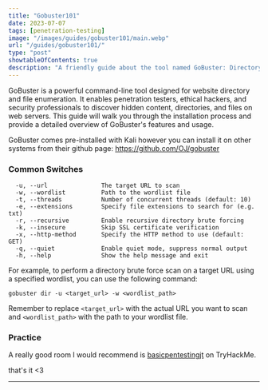```yaml
---
title: "Gobuster101"
date: 2023-07-07
tags: [penetration-testing]
image: "/images/guides/gobuster101/main.webp"
url: "/guides/gobuster101/"
type: "post"
showtableOfContents: true
description: "A friendly guide about the tool named GoBuster: Directory/File, DNS and VHost busting tool written in Go."
---
```


GoBuster is a powerful command-line tool designed for website directory and file enumeration. It enables penetration testers, ethical hackers, and security professionals to discover hidden content, directories, and files on web servers. This guide will walk you through the installation process and provide a detailed overview of GoBuster's features and usage.

GoBuster comes pre-installed with Kali however you can install it on other systems from their github page: https://github.com/OJ/gobuster

### Common Switches

```
  -u, --url               The target URL to scan
  -w, --wordlist          Path to the wordlist file
  -t, --threads           Number of concurrent threads (default: 10)
  -e, --extensions        Specify file extensions to search for (e.g. txt)
  -r, --recursive         Enable recursive directory brute forcing
  -k, --insecure          Skip SSL certificate verification
  -x, --http-method       Specify the HTTP method to use (default: GET)
  -q, --quiet             Enable quiet mode, suppress normal output
  -h, --help              Show the help message and exit
```

For example, to perform a directory brute force scan on a target URL using a specified wordlist, you can use the following command:
```
gobuster dir -u <target_url> -w <wordlist_path>
```

Remember to replace `<target_url>` with the actual URL you want to scan and `<wordlist_path>` with the path to your wordlist file.

### Practice

A really good room I would recommend is [basicpentestingjt](/write-ups/basicpentestingjt/) on TryHackMe.

that's it <3

----

  
